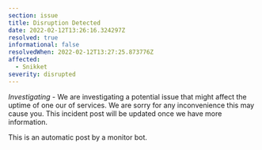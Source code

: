 ```yaml
---
section: issue
title: Disruption Detected
date: 2022-02-12T13:26:16.324297Z
resolved: true
informational: false
resolvedWhen: 2022-02-12T13:27:25.873776Z
affected:
  - Snikket
severity: disrupted
---
```

*Investigating* - We are investigating a potential issue that might affect the uptime of one our of services. We are sorry for any inconvenience this may cause you. This incident post will be updated once we have more information.

This is an automatic post by a monitor bot.
        